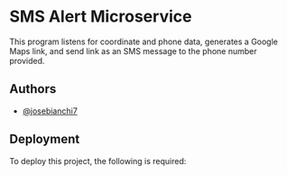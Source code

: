 # SMS Alert Microservice

This program listens for coordinate and phone data, generates a Google Maps link, and send link as an SMS message to the phone number provided. 


## Authors

- [@josebianchi7](https://github.com/josebianchi7/Portfolio)


## Deployment

To deploy this project, the following is required:

